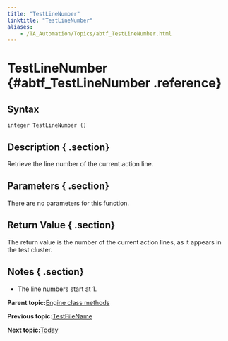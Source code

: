 ```yaml
--- 
title: "TestLineNumber"
linktitle: "TestLineNumber"
aliases: 
    - /TA_Automation/Topics/abtf_TestLineNumber.html
---
```

# TestLineNumber {#abtf_TestLineNumber .reference}

## Syntax

`integer TestLineNumber ()`

## Description { .section}

Retrieve the line number of the current action line.

## Parameters { .section}

There are no parameters for this function.

## Return Value { .section}

The return value is the number of the current action lines, as it appears in the test cluster.

## Notes { .section}

-   The line numbers start at 1.

**Parent topic:**[Engine class methods](../../TA_Automation/Topics/abtf_Engine_classes.html)

**Previous topic:**[TestFileName](../../TA_Automation/Topics/abtf_TestFileName.html)

**Next topic:**[Today](../../TA_Automation/Topics/abtf_Today.html)

